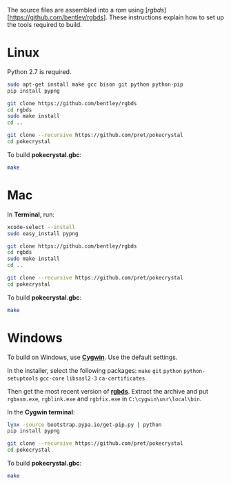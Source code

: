 The source files are assembled into a rom using [*rgbds*][https://github.com/bentley/rgbds].
These instructions explain how to set up the tools required to build.


# Linux

Python 2.7 is required.

```bash
sudo apt-get install make gcc bison git python python-pip
pip install pypng

git clone https://github.com/bentley/rgbds
cd rgbds
sudo make install
cd ..

git clone --recursive https://github.com/pret/pokecrystal
cd pokecrystal
```

To build **pokecrystal.gbc**:

```bash
make
```


# Mac

In **Terminal**, run:

```bash
xcode-select --install
sudo easy_install pypng

git clone https://github.com/bentley/rgbds
cd rgbds
sudo make install
cd ..

git clone --recursive https://github.com/pret/pokecrystal
cd pokecrystal
```

To build **pokecrystal.gbc**:

```bash
make
```


# Windows

To build on Windows, use [**Cygwin**](http://cygwin.com/install.html). Use the default settings.

In the installer, select the following packages: `make` `git` `python` `python-setuptools` `gcc-core` `libsasl2-3` `ca-certificates`

Then get the most recent version of [**rgbds**](https://github.com/bentley/rgbds/releases/).
Extract the archive and put `rgbasm.exe`, `rgblink.exe` and `rgbfix.exe` in `C:\cygwin\usr\local\bin`.

In the **Cygwin terminal**:

```bash
lynx -source bootstrap.pypa.io/get-pip.py | python
pip install pypng

git clone --recursive https://github.com/pret/pokecrystal
cd pokecrystal
```

To build **pokecrystal.gbc**:

```bash
make
```
